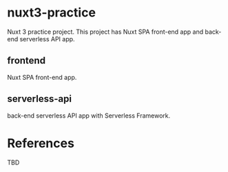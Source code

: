 # nuxt3-practice
Nuxt 3 practice project. This project has Nuxt SPA front-end app and back-end serverless API app.

## frontend
Nuxt SPA front-end app.

## serverless-api
back-end serverless API app with Serverless Framework.

# References
TBD